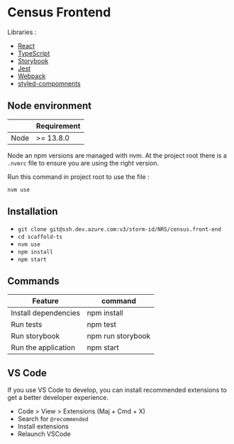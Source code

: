 # Census Frontend

Libraries :
- [React](https://github.com/facebook/react)
- [TypeScript](https://www.typescriptlang.org/)
- [Storybook](https://github.com/storybookjs/storybook)
- [Jest](https://github.com/facebook/jest)
- [Webpack](https://github.com/webpack)
- [styled-compomnents](https://github.com/styled-components/styled-components)

## Node environment

|                | Requirement  |
|----------------|--------------|
| Node           | >= 13.8.0       |

Node an npm versions are managed with nvm. At the project root there is a `.nvmrc` file to ensure you are using the right version.

Run this command in project root to use the file :

`nvm use`

## Installation

- `git clone git@ssh.dev.azure.com:v3/storm-id/NRS/census.front-end`
- `cd scaffold-ts`
- `nvm use`
- `npm install`
- `npm start`

## Commands

| Feature                        | command           |
|--------------------------------|-------------------|
| Install dependencies           | npm install       |
| Run tests                      | npm test          |
| Run storybook                  | npm run storybook |
| Run the application            | npm start         |

## VS Code

If you use VS Code to develop, you can install recommended extensions to get a better developer experience.

- Code > View > Extensions (Maj + Cmd + X)
- Search for `@recommended`
- Install extensions
- Relaunch VSCode